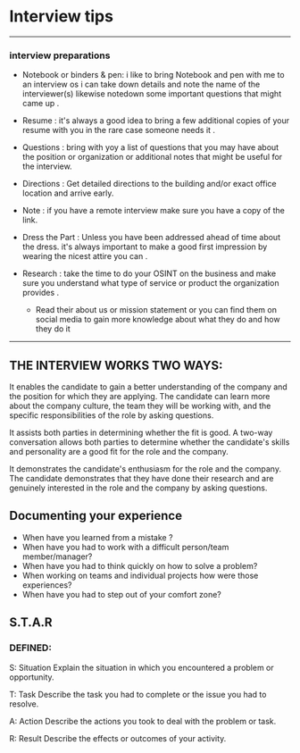 # Interview tips

---


### interview preparations

* Notebook or binders & pen: i like to bring Notebook and pen with me to an interview os i can take down details and note the name of the interviewer(s) likewise notedown some important questions that might came up .

* Resume : it's always a good idea to bring a few additional copies of your resume with you in the rare case someone needs it .

* Questions : bring with yoy a list of questions that you may have about the position or organization or additional notes that might be useful for the interview.

* Directions : Get detailed directions to the building and/or exact office location and arrive early.

* Note : if you have a remote interview make sure you have a copy of the link.

* Dress the Part : Unless you have been addressed ahead of time about the dress. it's always important to make a good first impression by wearing the nicest attire you can .


* Research : take the time to do your OSINT on the business and make sure you understand what type of service or product the organization provides .

  - Read their about us or mission statement or you can find them on social media to gain more knowledge about what they do and how they do it
---

## THE INTERVIEW WORKS TWO WAYS:


It enables the candidate to gain a better understanding of the company and the position for which they are applying. The candidate can learn more about the company culture, the team they will be working with, and the specific responsibilities of the role by asking questions.


It assists both parties in determining whether the fit is good. A two-way conversation allows both parties to determine whether the candidate's skills and personality are a good fit for the role and the company.


It demonstrates the candidate's enthusiasm for the role and the company. The candidate demonstrates that they have done their research and are genuinely interested in the role and the company by asking questions.

## Documenting your experience

* When have you learned from a mistake ?
* When have you had to work with a difficult person/team member/manager?
* When have you had to think quickly on how to solve a problem?
* When working on teams and individual projects how were those experiences?
* When have you had to step out of your comfort zone?


## S.T.A.R

### DEFINED:


S: Situation
Explain the situation in which you encountered a problem or opportunity.

T: Task
Describe the task you had to complete or the issue you had to resolve.

A: Action
Describe the actions you took to deal with the problem or task.

R: Result
Describe the effects or outcomes of your activity.